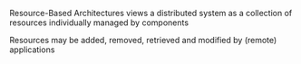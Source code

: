 
Resource-Based Architectures views a distributed system as a collection of resources individually managed by components

Resources may be added, removed, retrieved and modified by (remote) applications